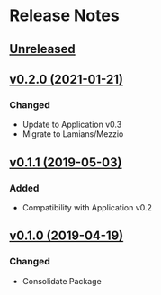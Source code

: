 # Release Notes

## [Unreleased](https://github.com/ixocreate/template-package/compare/0.2.0...develop)

## [v0.2.0 (2021-01-21)](https://github.com/ixocreate/validation-package/compare/0.1.1...0.2.0)
### Changed
- Update to Application v0.3
- Migrate to Lamians/Mezzio

## [v0.1.1 (2019-05-03)](https://github.com/ixocreate/validation-package/compare/0.1.0...0.1.1)
### Added
- Compatibility with Application v0.2

## [v0.1.0 (2019-04-19)](https://github.com/ixocreate/template-package/compare/master...0.1.0)
### Changed
- Consolidate Package
